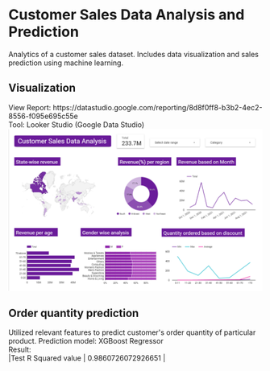 # Customer Sales Data Analysis and Prediction
Analytics of a customer sales dataset. Includes data visualization and sales prediction using machine learning. <br>


<h2> Visualization </h2>
View Report: https://datastudio.google.com/reporting/8d8f0ff8-b3b2-4ec2-8556-f095e695c55e <br>
Tool: Looker Studio (Google Data Studio) <br>

<img alt="Sample screenshot of the dashboard" src="dashboard_ss.png">

<h2> Order quantity prediction </h2>
Utilized relevant features to predict customer's order quantity of particular product.
Prediction model: XGBoost Regressor <br>
Result: <br>
|Test R Squared value | 0.9860726072926651 | <br>
